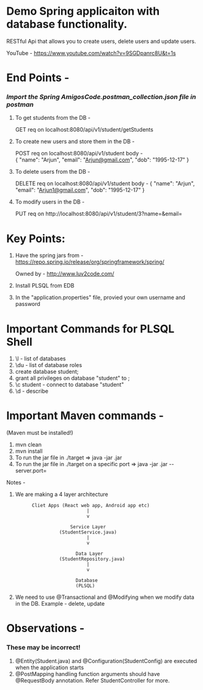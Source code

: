 # Demo Spring applicaiton with database functionality.

RESTful Api that allows you to create users, delete users and update users.

YouTube - https://www.youtube.com/watch?v=9SGDpanrc8U&t=1s

# End Points -

### _Import the Spring AmigosCode.postman_collection.json file in postman_

1. To get students from the DB -

   GET req on localhost:8080/api/v1/student/getStudents

2. To create new users and store them in the DB -

   POST req on localhost:8080/api/v1/student
   body -  
    {
   "name": "Arjun",
   "email": "Arjun@gmail.com",
   "dob": "1995-12-17"
   }

3. To delete users from the DB -

   DELETE req on localhost:8080/api/v1/student
   body -
   {
   "name": "Arjun",
   "email": "Arjun1@gmail.com",
   "dob": "1995-12-17"
   }

4. To modify users in the DB -

   PUT req on http://localhost:8080/api/v1/student/3?name=<NAME HERE>&email=<EMAIL HERE>

# Key Points:

1. Have the spring jars from -
   https://repo.spring.io/release/org/springframework/spring/

   Owned by - http://www.luv2code.com/

2. Install PLSQL from EDB

3. In the "application.properties" file, provied your own username and password

# Important Commands for PLSQL Shell

1. \l - list of databases
2. \du - list of database roles
3. create database student;
4. grant all privileges on database "student" to <ROLE-NAME>;
5. \c student - connect to database "student"
6. \d - describe

# Important Maven commands -

(Maven must be installed!)

1. mvn clean
2. mvn install
3. To run the jar file in ./target => java -jar <FILE-NAME>.jar
4. To run the jar file in ./target on a specific port => java -jar <FILE-NAME>.jar --server.port=<PORT-NUMBER>

Notes -

1.  We are making a 4 layer architecture

              Cliet Apps (React web app, Android app etc)
                                  |
                                  v

                            Service Layer
                        (StudentService.java)
                                  |
                                  v

                              Data Layer
                        (StudentRepository.java)
                                  |
                                  v

                              Database
                              (PLSQL)

2.  We need to use @Transactional and @Modifying when we modify data in the DB. Example - delete, update

# Observations -

### These may be incorrect!

1. @Entity(Student.java) and @Configuration(StudentConfig) are executed when the application starts
2. @PostMapping handling function arguments should have @RequestBody annotation. Refer StudentController for more.

